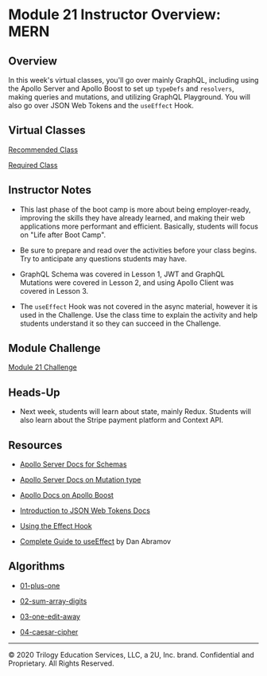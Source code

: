 # Module 21 Instructor Overview: MERN

## Overview

In this week's virtual classes, you'll go over mainly GraphQL, including using the Apollo Server and Apollo Boost to set up `typeDefs` and `resolvers`, making queries and mutations, and utilizing GraphQL Playground. You will also go over JSON Web Tokens and the `useEffect` Hook.

## Virtual Classes

[Recommended Class](./21.1-RECOMMENDED.md)

[Required Class](./21.2-REQUIRED.md)

## Instructor Notes

* This last phase of the boot camp is more about being employer-ready, improving the skills they have already learned, and making their web applications more performant and efficient. Basically, students will focus on "Life after Boot Camp". 

* Be sure to prepare and read over the activities before your class begins. Try to anticipate any questions students may have. 

* GraphQL Schema was covered in Lesson 1, JWT and GraphQL Mutations were covered in Lesson 2, and using Apollo Client was covered in Lesson 3.

* The `useEffect` Hook was not covered in the async material, however it is used in the Challenge. Use the class time to explain the activity and help students understand it so they can succeed in the Challenge.

## Module Challenge

[Module 21 Challenge](../../01-Class-Content/21-MERN/02-Challenge)

## Heads-Up

* Next week, students will learn about state, mainly Redux. Students will also learn about the Stripe payment platform and Context API.

## Resources

* [Apollo Server Docs for Schemas](https://www.apollographql.com/docs/apollo-server/schema/schema/)

* [Apollo Server Docs on Mutation type](https://www.apollographql.com/docs/apollo-server/schema/schema/#the-mutation-type)

* [Apollo Docs on Apollo Boost](https://www.apollographql.com/docs/react/get-started/#apollo-boost)

* [Introduction to JSON Web Tokens Docs](https://jwt.io/introduction/)

* [Using the Effect Hook](https://reactjs.org/docs/hooks-effect.html)

* [Complete Guide to useEffect](https://overreacted.io/a-complete-guide-to-useeffect/) by Dan Abramov 

## Algorithms

* [01-plus-one](../../01-Class-Content/21-MERN/03-Algorithms/01-plus-one)

* [02-sum-array-digits](../../01-Class-Content/21-MERN/03-Algorithms/02-sum-array-digits)

* [03-one-edit-away](../../01-Class-Content/21-MERN/03-Algorithms/03-one-edit-away)

* [04-caesar-cipher](../../01-Class-Content/21-MERN/03-Algorithms/04-caesar-cipher)

---
© 2020 Trilogy Education Services, LLC, a 2U, Inc. brand.  Confidential and Proprietary.  All Rights Reserved.